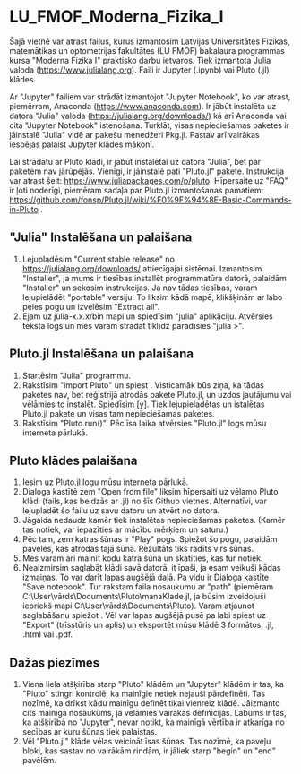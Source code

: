 # LU_FMOF_Moderna_Fizika_I

Šajā vietnē var atrast failus, kurus izmantosim Latvijas Universitātes Fizikas, matemātikas un optometrijas fakultātes (LU FMOF) bakalaura programmas kursa "Moderna Fizika I" praktisko darbu ietvaros. Tiek izmantota Julia valoda (https://www.julialang.org). Faili ir Jupyter (.ipynb) vai Pluto (.jl) klādes. 

Ar "Jupyter" failiem var strādāt izmantojot "Jupyter Notebook", ko var atrast, piemērram, Anaconda (https://www.anaconda.com). Ir jābūt instalēta uz datora "Julia" valoda (https://julialang.org/downloads/) kā arī Anaconda vai cita "Jupyter Notebook" istenošana.  Turklāt, visas nepieciešamas paketes ir jāinstalē "Julia" vidē ar pakešu menedžeri Pkg.jl. Pastav arī vairākas iespējas palaist Jupyter klādes mākonī.  

Lai strādātu ar Pluto klādi, ir jābūt instalētai uz datora "Julia", bet par paketēm nav jārūpējās. Vienīgi, ir jāinstalē pati "Pluto.jl" pakete. Instrukcija var atrast šeit: https://www.juliapackages.com/p/pluto. Hīpersaite uz "FAQ" ir ļoti noderīgi, piemēram sadaļa par Pluto.jl izmantošanas pamatiem: https://github.com/fonsp/Pluto.jl/wiki/%F0%9F%94%8E-Basic-Commands-in-Pluto  .  

## "Julia" Instalēšana un palaišana
1. Lejupladēsim "Current stable release" no https://julialang.org/downloads/ attiecīgajai sistēmai. Izmantosim "Installer", ja mums ir tiesības installēt programmatūra datorā, palaidām "Installer" un sekosim instrukcijas. Ja nav tādas tiesības, varam lejupielādēt "portable" versiju. To liksim kādā mapē, klikšķinām ar labo peles pogu un izvelēsim "Extract all". 
2. Ejam uz julia-x.x.x/bin mapi un spiedīsim "julia" aplikāciju. Atvērsies teksta logs un mēs varam strādāt tiklīdz paradīsies "julia >".

## Pluto.jl Instalēšana un palaišana
1. Startēsim "Julia" programmu.
2. Rakstīsim "import Pluto" un spiest <ENTER>. Visticamāk būs ziņa, ka tādas paketes nav, bet reģistrijā atrodās pakete Pluto.jl, un uzdos jautājumu vai vēlāmies to instalēt. Spiedīsim [y]. Tiek lejupieladētas un istalētas Pluto.jl pakete un visas tam nepieciešamas paketes.
3. Rakstīsim "Pluto.run()". Pēc īsa laika atvērsies "Pluto.jl" logs mūsu interneta pārlukā.

## Pluto klādes palaišana
1. Iesim uz Pluto.jl logu mūsu interneta pārlukā.
2. Dialoga kastītē zem "Open from file" liksim hīpersaiti uz vēlamo Pluto klādi (fails, kas beidzās ar .jl) no šīs Github vietnes. Alternatīvi, var lejupladēt šo failu uz savu datoru un atvērt no datora. 
3. Jāgaida nedaudz kamēr tiek instalētas nepieciešamas paketes. (Kamēr tas notiek, var iepazīties ar mācību mērķiem un saturu.)
4. Pēc tam, zem katras šūnas ir "Play" pogs. Spiežot šo pogu, palaidām paveles, kas atrodas tajā šūnā. Rezultāts tiks radīts virs šūnas. 
5. Mēs varam arī mainīt kodu katrā šūna un skatīties, kas tur notiek.
6. Neaizmirsim saglabāt klādi savā datorā, it īpaši, ja esam veikuši kādas izmaiņas. To var darīt lapas augšējā daļā. Pa vidu ir Dialoga kastīte "Save notebook". Tur rakstam faila nosaukumu ar "path" (piemēram C:\User\vārds\Documents\Pluto\manaKlade.jl, ja būsim izveidojuši iepriekš mapi C:\User\vārds\Documents\Pluto). Varam atjaunot saglabāšanu spiežot <Ctrl-S>. Vēl var lapas augšējā pusē pa labi spiest uz "Export" (trīsstūris un aplis) un eksportēt mūsu klādē 3 formātos: .jl, .html vai .pdf. 
  
## Dažas piezīmes
1. Viena liela atšķirība starp "Pluto" klādēm un "Jupyter" klādēm ir tas, ka "Pluto" stingri kontrolē, ka mainīgie netiek nejauši pārdefinēti. Tas nozīmē, ka drīkst kādu mainīgu definēt tikai vienreiz klādē. Jāizmanto cits mainīgā nosaukums, ja vēlāmies vairākās definīcijas. Labums ir tas, ka atšķirībā no "Jupyter", nevar notikt, ka mainīgā vērtība ir atkarīga no secības ar kuru šūnas tiek palaistas. 
2. Vēl "Pluto.jl" klāde vēlas veicināt īsas šūnas. Tas nozīmē, ka paveļu bloki, kas sastav no vairākām rindām, ir jāliek starp "begin" un "end" pavēlēm.  
